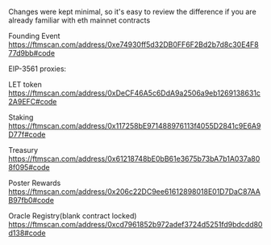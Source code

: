 Changes were kept minimal, so it's easy to review the difference if you are already familiar with eth mainnet contracts

Founding Event https://ftmscan.com/address/0xe74930ff5d32DB0FF6F2Bd2b7d8c30E4F877d9bb#code





EIP-3561 proxies:

LET token https://ftmscan.com/address/0xDeCF46A5c6DdA9a2506a9eb1269138631c2A9EFC#code

Staking https://ftmscan.com/address/0x117258bE971488976113f4055D2841c9E6A9D77f#code

Treasury https://ftmscan.com/address/0x61218748bE0bB61e3675b73bA7b1A037a808f095#code

Poster Rewards https://ftmscan.com/address/0x206c22DC9ee61612898018E01D7DaC87AAB97fb0#code 

Oracle Registry(blank contract locked) https://ftmscan.com/address/0xcd7961852b972adef3724d5251fd9bdcdd80d138#code

